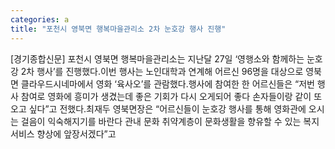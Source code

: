 ```yaml
---
categories: a
title: "포천시 영북면 행복마을관리소 2차 눈호강 행사 진행"
---
```

[경기종합신문] 포천시 영북면 행복마을관리소는 지난달 27일 ‘영행소와 함께하는 눈호강 2차 행사’를 진행했다.이번 행사는 노인대학과 연계해 어르신 96명을 대상으로 영북면 클라우드시네마에서 영화 ‘육사오’를 관람했다.행사에 참여한 한 어르신들은 “저번 행사 참여로 영화에 흥미가 생겼는데 좋은 기회가 다시 오게되어 좋다 손자들이랑 같이 또 오고 싶다”고 전했다.최재두 영북면장은 “어르신들이 눈호강 행사를 통해 영화관에 오시는 걸음이 익숙해지기를 바란다 관내 문화 취약계층이 문화생활을 향유할 수 있는 복지서비스 향상에 앞장서겠다”고